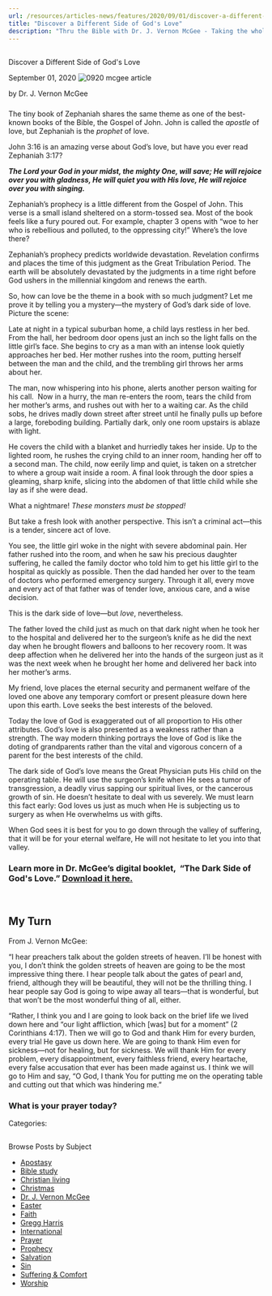 ```yaml
---
url: /resources/articles-news/features/2020/09/01/discover-a-different-side-of-god's-love
title: "Discover a Different Side of God's Love"
description: "Thru the Bible with Dr. J. Vernon McGee - Taking the whole Word to the whole world"
---
```







## 
 Discover a Different Side of God's Love


September 01, 2020
![](https://ttb.org/images/default-source/features-and-news/0920-mcgee-article7cc4a000-e0f3-4178-a07b-880fdd8b95d5.jpg?sfvrsn=68781f16_1 "0920 mcgee article")




by Dr. J. Vernon McGee

### 

The tiny book of Zephaniah shares the same theme as one of the best-known books of the Bible, the Gospel of John. John is called the *apostle* of love, but Zephaniah is the *prophet* of love. 

John 3:16 is an amazing verse about God’s love, but have you ever read Zephaniah 3:17? 

***The Lord your God in your midst, the mighty One, will save; He will rejoice over you with gladness, He will quiet you with His love, He will rejoice over you with singing.***

Zephaniah’s prophecy is a little different from the Gospel of John. This verse is a small island sheltered on a storm-tossed sea. Most of the book feels like a fury poured out. For example, chapter 3 opens with “woe to her who is rebellious and polluted, to the oppressing city!” Where’s the love there?

Zephaniah’s prophecy predicts worldwide devastation. Revelation confirms and places the time of this judgment as the Great Tribulation Period. The earth will be absolutely devastated by the judgments in a time right before God ushers in the millennial kingdom and renews the earth.

So, how can love be the theme in a book with so much judgment? Let me prove it by telling you a mystery—the mystery of God’s dark side of love. Picture the scene: 

Late at night in a typical suburban home, a child lays restless in her bed. From the hall, her bedroom door opens just an inch so the light falls on the little girl’s face. She begins to cry as a man with an intense look quietly approaches her bed. Her mother rushes into the room, putting herself between the man and the child, and the trembling girl throws her arms about her.

The man, now whispering into his phone, alerts another person waiting for his call.  Now in a hurry, the man re-enters the room, tears the child from her mother’s arms, and rushes out with her to a waiting car. As the child sobs, he drives madly down street after street until he finally pulls up before a large, foreboding building. Partially dark, only one room upstairs is ablaze with light.

He covers the child with a blanket and hurriedly takes her inside. Up to the lighted room, he rushes the crying child to an inner room, handing her off to a second man. The child, now eerily limp and quiet, is taken on a stretcher to where a group wait inside a room. A final look through the door spies a gleaming, sharp knife, slicing into the abdomen of that little child while she lay as if she were dead.

What a nightmare! *These monsters must be stopped!* 

But take a fresh look with another perspective. This isn’t a criminal act—this is a tender, sincere act of love. 

You see, the little girl woke in the night with severe abdominal pain. Her father rushed into the room, and when he saw his precious daughter suffering, he called the family doctor who told him to get his little girl to the hospital as quickly as possible. Then the dad handed her over to the team of doctors who performed emergency surgery. Through it all, every move and every act of that father was of tender love, anxious care, and a wise decision. 

This is the dark side of love—but *love*, nevertheless.

The father loved the child just as much on that dark night when he took her to the hospital and delivered her to the surgeon’s knife as he did the next day when he brought flowers and balloons to her recovery room. It was deep affection when he delivered her into the hands of the surgeon just as it was the next week when he brought her home and delivered her back into her mother’s arms. 

My friend, love places the eternal security and permanent welfare of the loved one above any temporary comfort or present pleasure down here upon this earth. Love seeks the best interests of the beloved.

Today the love of God is exaggerated out of all proportion to His other attributes. God’s love is also presented as a weakness rather than a strength. The way modern thinking portrays the love of God is like the doting of grandparents rather than the vital and vigorous concern of a parent for the best interests of the child.

The dark side of God’s love means the Great Physician puts His child on the operating table. He will use the surgeon’s knife when He sees a tumor of transgression, a deadly virus sapping our spiritual lives, or the cancerous growth of sin. He doesn’t hesitate to deal with us severely. We must learn this fact early: God loves us just as much when He is subjecting us to surgery as when He overwhelms us with gifts. 

When God sees it is best for you to go down through the valley of suffering, that it will be for your eternal welfare, He will not hesitate to let you into that valley. 

### Learn more in Dr. McGee’s digital booklet,  “The Dark Side of God's Love.” [Download it here.](/docs/default-source/booklets/ttb_the-dark-side-of-god's-love.pdf?sfvrsn=c0091f16_2)

 

## My Turn

From J. Vernon McGee: 

“I hear preachers talk about the golden streets of heaven. I’ll be honest with you, I don’t think the golden streets of heaven are going to be the most impressive thing there. I hear people talk about the gates of pearl and, friend, although they will be beautiful, they will not be the thrilling thing. I hear people say God is going to wipe away all tears—that is wonderful, but that won’t be the most wonderful thing of all, either.

“Rather, I think you and I are going to look back on the brief life we lived down here and “our light affliction, which [was] but for a moment” (2 Corinthians 4:17). Then we will go to God and thank Him for every burden, every trial He gave us down here. We are going to thank Him even for sickness—not for healing, but for sickness. We will thank Him for every problem, every disappointment, every faithless friend, every heartache, every false accusation that ever has been made against us. I think we will go to Him and say, “O God, I thank You for putting me on the operating table and cutting out that which was hindering me.” 

### What is your prayer today?



Categories: 









## 
 Browse Posts by Subject


* [Apostasy](/resources/articles-news/-in-tags/tags/Apostasy)
* [Bible study](/resources/articles-news/-in-tags/tags/Bible-study)
* [Christian living](/resources/articles-news/-in-tags/tags/Christian-living)
* [Christmas](/resources/articles-news/-in-tags/tags/Christmas)
* [Dr. J. Vernon McGee](/resources/articles-news/-in-tags/tags/Dr-J-Vernon-McGee)
* [Easter](/resources/articles-news/-in-tags/tags/easter)
* [Faith](/resources/articles-news/-in-tags/tags/Faith)
* [Gregg Harris](/resources/articles-news/-in-tags/tags/Gregg-Harris)
* [International](/resources/articles-news/-in-tags/tags/International)
* [Prayer](/resources/articles-news/-in-tags/tags/prayer)
* [Prophecy](/resources/articles-news/-in-tags/tags/Prophecy)
* [Salvation](/resources/articles-news/-in-tags/tags/Salvation)
* [Sin](/resources/articles-news/-in-tags/tags/sin)
* [Suffering & Comfort](/resources/articles-news/-in-tags/tags/Suffering-Comfort)
* [Worship](/resources/articles-news/-in-tags/tags/worship)






